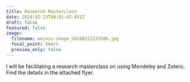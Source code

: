 ```yaml
---
title: Research Masterclass
date: 2024-02-23T09:01:42.431Z
draft: false
featured: false
image:
  filename: weixin-image_20240222133506.jpg
  focal_point: Smart
  preview_only: false
---
```

I﻿ will be facilitating a research masterclass on using Mendeley and Zotero. Find the details in the attached flyer.